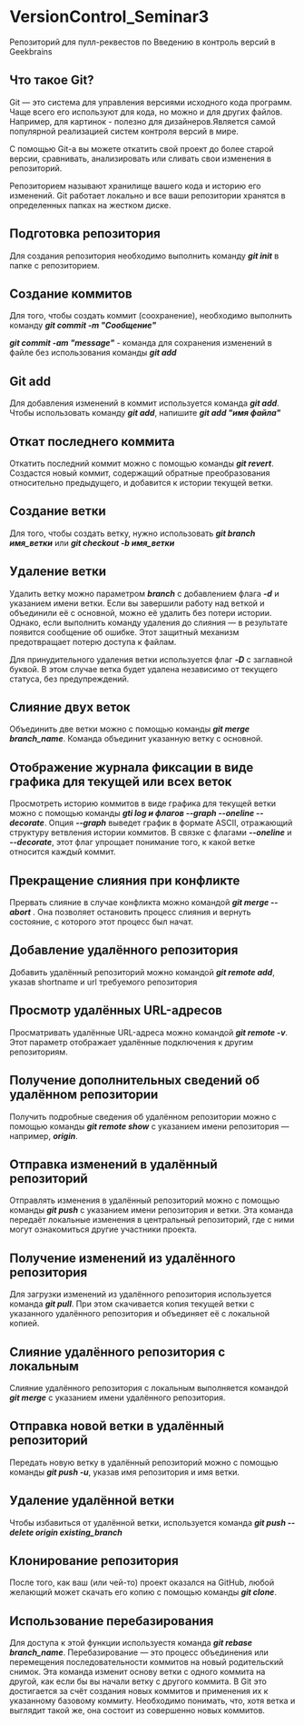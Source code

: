 # VersionControl_Seminar3
Репозиторий для пулл-реквестов по Введению в контроль версий в Geekbrains

## Что такое Git?

Git — это система для управления версиями исходного кода программ. Чаще всего его используют для кода, но можно и для других файлов. Например, для картинок - полезно для дизайнеров.Является самой популярной реализацией систем контроля версий в мире. 

С помощью Git-a вы можете откатить свой проект до более старой версии, сравнивать, анализировать или сливать свои изменения в репозиторий.

Репозиторием называют хранилище вашего кода и историю его изменений. Git работает локально и все ваши репозитории хранятся в определенных папках на жестком диске.

## Подготовка репозитория

Для создания репозитория необходимо выполнить команду ***git init*** в папке с репозиторием.


## Создание коммитов

Для того, чтобы создать коммит (соохранение), необходимо выполнить команду ***git commit -m "Сообщение"***

***git commit -am "message"*** - команда для сохранения изменений в файле без использования команды ***git add***

## Git add 

Для добавления изменений в коммит используется команда ***git add***. Чтобы использовать команду ***git add***, напишите ***git add "имя файла"***

## Откат последнего коммита

Откатить последний коммит можно с помощью команды ***git revert***. Создастся новый коммит, содержащий обратные преобразования относительно предыдущего, и добавится к истории текущей ветки.

## Создание ветки

Для того, чтобы создать ветку, нужно использовать ***git branch имя_ветки*** или ***git checkout -b имя_ветки***

## Удаление ветки

Удалить ветку можно параметром ***branch*** с добавлением флага ***-d*** и указанием имени ветки. Если вы завершили работу над веткой и объединили её с основной, можно её удалить без потери истории. Однако, если выполнить команду удаления до слияния — в результате появится сообщение об ошибке. Этот защитный механизм предотвращает потерю доступа к файлам.

Для принудительного удаления ветки используется флаг ***-D*** с заглавной буквой. В этом случае ветка будет удалена независимо от текущего статуса, без предупреждений.

## Слияние двух веток

Объединить две ветки можно с помощью команды ***git merge branch_name***. Команда объединит указанную ветку с основной.

## Отображение журнала фиксации в виде графика для текущей или всех веток

Просмотреть историю коммитов в виде графика для текущей ветки можно с помощью команды  ***gti log и флагов --graph --oneline --decorate***. Опция ***--graph*** выведет график в формате ASCII, отражающий структуру ветвления истории коммитов. 
В связке с флагами ***--oneline*** и ***--decorate***, этот флаг упрощает понимание того, к какой ветке относится каждый коммит.

## Прекращение слияния при конфликте

Прервать слияние в случае конфликта можно командой  ***git merge --abort*** . Она позволяет остановить процесс слияния и вернуть состояние, с которого этот процесс был начат.

## Добавление удалённого репозитория

Добавить удалённый репозиторий можно командой ***git remote add***, указав shortname и url требуемого репозитория

## Просмотр удалённых URL-адресов

Просматривать удалённые URL-адреса можно командой ***git remote -v***. Этот параметр отображает удалённые подключения к другим репозиториям.

## Получение дополнительных сведений об удалённом репозитории

Получить подробные сведения об удалённом репозитории можно с помощью команды ***git remote show*** с указанием имени репозитория — например, ***origin***.

## Отправка изменений в удалённый репозиторий

Отправлять изменения в удалённый репозиторий можно с помощью команды ***git push*** с указанием имени репозитория и ветки.
Эта команда передаёт локальные изменения в центральный репозиторий, где с ними могут ознакомиться другие участники проекта.

## Получение изменений из удалённого репозитория

Для загрузки изменений из удалённого репозитория используется команда ***git pull***. При этом скачивается копия текущей ветки с указанного удалённого репозитория и объединяет её с локальной копией.

## Слияние удалённого репозитория с локальным

Слияние удалённого репозитория с локальным выполняется командой ***git merge*** с указанием имени удалённого репозитория.

## Отправка новой ветки в удалённый репозиторий

Передать новую ветку в удалённый репозиторий можно с помощью команды ***git push -u***, указав имя репозитория и имя ветки.

## Удаление удалённой ветки

Чтобы избавиться от удалённой ветки, используется команда ***git push --delete origin existing_branch***

## Клонирование репозитория
После того, как ваш (или чей-то) проект оказался на GitHub, любой желающий может скачать его копию с помощью команды ***git clone***.

## Использование перебазирования

Для доступа к этой функции используестя команда ***git rebase branch_name***. Перебазирование — это процесс объединения или перемещения последовательности коммитов на новый родительский снимок.
Эта команда изменит основу ветки с одного коммита на другой, как если бы вы начали ветку с другого коммита. В Git это достигается за счёт создания новых коммитов и применения их к указанному базовому коммиту. Необходимо понимать, что, хотя ветка и выглядит такой же, она состоит из совершенно новых коммитов.
